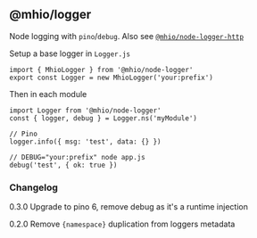 @mhio/logger
-----------

Node logging with `pino`/`debug`. Also see [`@mhio/node-logger-http`](https://github.com/mhio/node-logger-http)

Setup a base logger in `Logger.js`
```
import { MhioLogger } from '@mhio/node-logger'
export const Logger = new MhioLogger('your:prefix')
```

Then in each module
```
import Logger from '@mhio/node-logger'
const { logger, debug } = Logger.ns('myModule')

// Pino
logger.info({ msg: 'test', data: {} })

// DEBUG="your:prefix" node app.js
debug('test', { ok: true })
```

### Changelog

0.3.0 Upgrade to pino 6, remove debug as it's a runtime injection

0.2.0 Remove `{namespace}` duplication from loggers metadata

